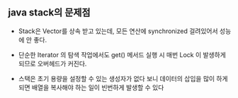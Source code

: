 ## java stack의 문제점

- Stack은 Vector를 상속 받고 있는데, 모든 연산에 synchronized 걸려있어서 성능에 안 좋다.

- 단순한 Iterator 의 탐색 작업에서도 get() 메서드 실행 시 매번 Lock 이 발생하게 되므로 오버헤드가 커진다.

- 스택은 초기 용량을 설정할 수 있는 생성자가 없다 보니 데이터의 삽입을 많이 하게 되면 배열을 복사해야 하는 일이 빈번하게 발생할 수 있다
